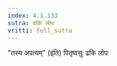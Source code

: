 ```yaml
---
index: 4.1.133
sutra: ढकि लोपः
vritti: full_sutra
---
```


"तस्य अपत्यम्" (इति) पितृष्वसुः ढकि लोपः 